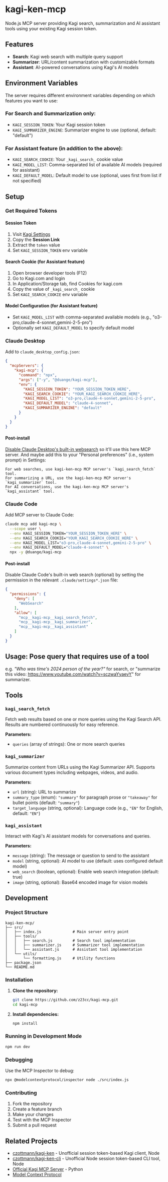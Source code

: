 # kagi-ken-mcp

Node.js MCP server providing Kagi search, summarization and AI assistant tools using your existing Kagi session token.


## Features

- **Search**: Kagi web search with multiple query support
- **Summarizer**: URL/content summarization with customizable formats
- **Assistant**: AI-powered conversations using Kagi's AI models

## Environment Variables

The server requires different environment variables depending on which features you want to use:

### For Search and Summarization only:
- `KAGI_SESSION_TOKEN`: Your Kagi session token
- `KAGI_SUMMARIZER_ENGINE`: Summarizer engine to use (optional, default: "default")

### For Assistant feature (in addition to the above):
- `KAGI_SEARCH_COOKIE`: Your `_kagi_search_` cookie value
- `KAGI_MODEL_LIST`: Comma-separated list of available AI models (required for assistant)
- `KAGI_DEFAULT_MODEL`: Default model to use (optional, uses first from list if not specified)

## Setup

### Get Required Tokens

#### Session Token
1. Visit [Kagi Settings](https://kagi.com/settings/user_details)
2. Copy the **Session Link**
3. Extract the `token` value
4. Set `KAGI_SESSION_TOKEN` env variable

#### Search Cookie (for Assistant feature)
1. Open browser developer tools (F12)
2. Go to Kagi.com and login
3. In Application/Storage tab, find Cookies for kagi.com
4. Copy the value of `_kagi_search_` cookie
5. Set `KAGI_SEARCH_COOKIE` env variable

#### Model Configuration (for Assistant feature)
- Set `KAGI_MODEL_LIST` with comma-separated available models (e.g., "o3-pro,claude-4-sonnet,gemini-2-5-pro")
- Optionally set `KAGI_DEFAULT_MODEL` to specify default model

### Claude Desktop

Add to `claude_desktop_config.json`:

```json
{
  "mcpServers": {
    "kagi-mcp": {
      "command": "npx",
      "args": ["-y", "@duange/kagi-mcp"],
      "env": {
        "KAGI_SESSION_TOKEN": "YOUR_SESSION_TOKEN_HERE",
        "KAGI_SEARCH_COOKIE": "YOUR_KAGI_SEARCH_COOKIE_HERE",
        "KAGI_MODEL_LIST": "o3-pro,claude-4-sonnet,gemini-2-5-pro",
        "KAGI_DEFAULT_MODEL": "claude-4-sonnet",
        "KAGI_SUMMARIZER_ENGINE": "default"
      }
    }
  }
}
```

#### Post-install

[Disable Claude Desktop's built-in websearch](assets/claude-desktop-disable-websearch.png) so it'll use this here MCP server. And maybe add this to your "Personal preferences" (i.e., system prompt) in Settings:

```
For web searches, use kagi-ken-mcp MCP server's `kagi_search_fetch` tool.
For summarizing a URL, use the kagi-ken-mcp MCP server's `kagi_summarizer` tool.
For AI conversations, use the kagi-ken-mcp MCP server's `kagi_assistant` tool.
```

### Claude Code

Add MCP server to Claude Code:

```bash
claude mcp add kagi-mcp \
  --scope user \
  --env KAGI_SESSION_TOKEN="YOUR_SESSION_TOKEN_HERE" \
  --env KAGI_SEARCH_COOKIE="YOUR_KAGI_SEARCH_COOKIE_HERE" \
  --env KAGI_MODEL_LIST="o3-pro,claude-4-sonnet,gemini-2-5-pro" \
  --env KAGI_DEFAULT_MODEL="claude-4-sonnet" \
  npx -y @duange/kagi-mcp
```

#### Post-install

Disable Claude Code's built-in web search (optional) by setting the permission in the relevant `.claude/settings*.json` file:

```json
{
  "permissions": {
    "deny": [
      "WebSearch"
    ],
    "allow": [
      "mcp__kagi-mcp__kagi_search_fetch",
      "mcp__kagi-mcp__kagi_summarizer",
      "mcp__kagi-mcp__kagi_assistant"
    ]
  }
}
```


## Usage: Pose query that requires use of a tool

e.g. _"Who was time's 2024 person of the year?"_ for search, or "summarize this video: https://www.youtube.com/watch?v=sczwaYyaevY" for summarizer.


## Tools

### `kagi_search_fetch`
Fetch web results based on one or more queries using the Kagi Search API. Results are numbered continuously for easy reference.

**Parameters:**
- `queries` (array of strings): One or more search queries

### `kagi_summarizer`
Summarize content from URLs using the Kagi Summarizer API. Supports various document types including webpages, videos, and audio.

**Parameters:**
- `url` (string): URL to summarize
- `summary_type` (enum): `"summary"` for paragraph prose or `"takeaway"` for bullet points (default: `"summary"`)
- `target_language` (string, optional): Language code (e.g., `"EN"` for English, default: `"EN"`)

### `kagi_assistant`
Interact with Kagi's AI assistant models for conversations and queries.

**Parameters:**
- `message` (string): The message or question to send to the assistant
- `model` (string, optional): AI model to use (default: uses configured default model)
- `web_search` (boolean, optional): Enable web search integration (default: true)
- `image` (string, optional): Base64 encoded image for vision models


## Development

### Project Structure
```
kagi-ken-mcp/
├── src/
│   ├── index.js              # Main server entry point
│   ├── tools/
│   │   ├── search.js         # Search tool implementation
│   │   ├── summarizer.js     # Summarizer tool implementation
│   │   └── assistant.js      # Assistant tool implementation
│   └── utils/
│       └── formatting.js     # Utility functions
├── package.json
└── README.md
```

### Installation

1. **Clone the repository:**
   ```bash
   git clone https://github.com/z23cc/kagi-mcp.git
   cd kagi-mcp
   ```

2. **Install dependencies:**
   ```bash
   npm install
   ```

### Running in Development Mode
```bash
npm run dev
```

### Debugging

Use the MCP Inspector to debug:
```bash
npx @modelcontextprotocol/inspector node ./src/index.js
```

### Contributing

1. Fork the repository
2. Create a feature branch
3. Make your changes
4. Test with the MCP Inspector
5. Submit a pull request


## Related Projects

- [czottmann/kagi-ken](https://github.com/czottmann/kagi-ken) - Unofficial session token-based Kagi client, Node
- [czottmann/kagi-ken-cli](https://github.com/czottmann/kagi-ken-cli) - Unofficial Node session token-based CLI tool, Node
- [Official Kagi MCP Server](https://github.com/kagisearch/kagimcp) - Python
- [Model Context Protocol](https://modelcontextprotocol.io/)
